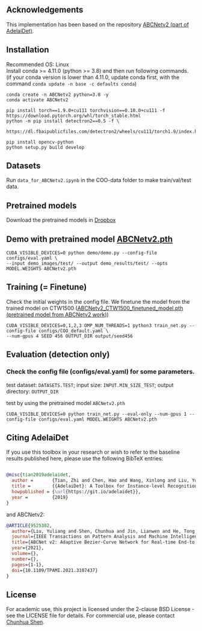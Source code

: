 
## Acknowledgements
This implementation has been based on the repository [ABCNetv2 (part of AdelaiDet)](https://github.com/aim-uofa/AdelaiDet/tree/master/configs/BAText).

## Installation
Recommended OS: Linux <br>
Install conda >= 4.11.0  (python >= 3.8) and then run following commands. <br>
(if your conda version is lower than 4.11.0, update conda first, with the command `conda update -n base -c defaults conda`)
```
conda create -n ABCNetv2 python=3.8 -y
conda activate ABCNetv2

pip install torch==1.9.0+cu111 torchvision==0.10.0+cu111 -f https://download.pytorch.org/whl/torch_stable.html
python -m pip install detectron2==0.5 -f \
  https://dl.fbaipublicfiles.com/detectron2/wheels/cu111/torch1.9/index.html

pip install opencv-python
python setup.py build develop
```

## Datasets
Run `data_for_ABCNetv2.ipynb` in the COO-data folder to make train/val/test data.

## Pretrained models
Download the pretrained models in [Dropbox](https://www.dropbox.com/sh/lx61z7gq5yzkp02/AAAEyzVuVqVy_-EvtqTOJTaXa?dl=0)

## Demo with pretrained model [ABCNetv2.pth](https://www.dropbox.com/s/cg63gsnf7741vjw/ABCNetv2.pth?dl=0)
```
CUDA_VISIBLE_DEVICES=0 python demo/demo.py --config-file configs/eval.yaml \
--input demo_images/test/ --output demo_results/test/ --opts MODEL.WEIGHTS ABCNetv2.pth
```


## Training (= Finetune)
Check the initial weights in the config file.
We finetune the model from the trained model on CTW1500 ([ABCNetv2_CTW1500_finetuned_model.pth (pretrained model from ABCNetv2 work)](https://www.dropbox.com/s/yzmh2dw3acg0445/ABCNetv2_CTW1500_finetuned_model.pth?dl=0))

```
CUDA_VISIBLE_DEVICES=0,1,2,3 OMP_NUM_THREADS=1 python3 train_net.py --config-file configs/COO_default.yaml \
--num-gpus 4 SEED 456 OUTPUT_DIR output/seed456
```


## Evaluation (detection only)
### Check the config file (configs/eval.yaml) for some parameters.
test dataset: ```DATASETS.TEST```;
input size: ```INPUT.MIN_SIZE_TEST```;
output directory: ```OUTPUT_DIR```

test by using the pretrained model `ABCNetv2.pth`
```
CUDA_VISIBLE_DEVICES=0 python train_net.py --eval-only --num-gpus 1 --config-file configs/eval.yaml MODEL.WEIGHTS ABCNetv2.pth
```


## Citing AdelaiDet

If you use this toolbox in your research or wish to refer to the baseline results published here, please use the following BibTeX entries:

```BibTeX

@misc{tian2019adelaidet,
  author =       {Tian, Zhi and Chen, Hao and Wang, Xinlong and Liu, Yuliang and Shen, Chunhua},
  title =        {{AdelaiDet}: A Toolbox for Instance-level Recognition Tasks},
  howpublished = {\url{https://git.io/adelaidet}},
  year =         {2019}
}
```
and ABCNetv2:
```BibTeX
@ARTICLE{9525302,
  author={Liu, Yuliang and Shen, Chunhua and Jin, Lianwen and He, Tong and Chen, Peng and Liu, Chongyu and Chen, Hao},
  journal={IEEE Transactions on Pattern Analysis and Machine Intelligence}, 
  title={ABCNet v2: Adaptive Bezier-Curve Network for Real-time End-to-end Text Spotting}, 
  year={2021},
  volume={},
  number={},
  pages={1-1},
  doi={10.1109/TPAMI.2021.3107437}
}
```

## License

For academic use, this project is licensed under the 2-clause BSD License - see the LICENSE file for details. For commercial use, please contact [Chunhua Shen](mailto:chhshen@gmail.com).
